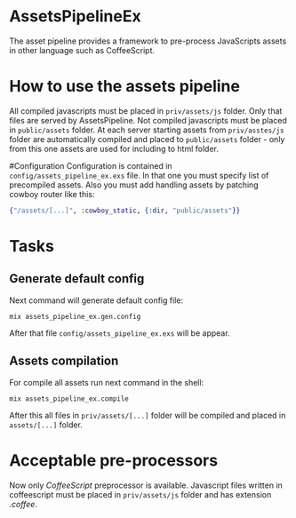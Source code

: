 AssetsPipelineEx
================
The asset pipeline provides a framework to pre-process JavaScripts
assets in other language such as CoffeeScript.

# How to use the assets pipeline
All compiled javascripts must be placed in `priv/assets/js` folder. Only
that files are served by AssetsPipeline.
Not compiled javascripts must be placed in `public/assets` folder.
At each server starting assets from `priv/asstes/js` folder
are automatically compiled and placed to `public/assets` folder - only
from this one assets are used for including to html folder.

#Configuration
Configuration is contained in `config/assets_pipeline_ex.exs` file. In
that one you must specify list of precompiled assets.
Also you must add handling assets by patching cowboy router like this:
```elixir
{"/assets/[...]", :cowboy_static, {:dir, "public/assets"}}
```

# Tasks

## Generate default config
Next command will generate default config file:
```shell
mix assets_pipeline_ex.gen.config
```
After that file `config/assets_pipeline_ex.exs` will be appear.

## Assets compilation
For compile all assets run next command in the shell:
```shell
mix assets_pipeline_ex.compile
```
After this all files in `priv/assets/[...]` folder will be compiled and
placed in `assets/[...]` folder.

# Acceptable pre-processors
Now only *CoffeeScript* preprocessor is available. Javascript files
written in coffeescript must be placed in `priv/assets/js` folder and
has extension *.coffee*.
